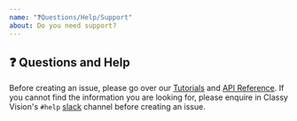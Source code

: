 ```yaml
---
name: "❓Questions/Help/Support"
about: Do you need support?
---
```


## ❓ Questions and Help

Before creating an issue, please go over our [Tutorials](https://classyvision.ai/tutorials) and [API Reference](https://classyvision.ai/api). If you cannot find the information you are looking for, please enquire in Classy Vision's `#help` [slack](https://classyvision.slack.com) channel before creating an issue.
